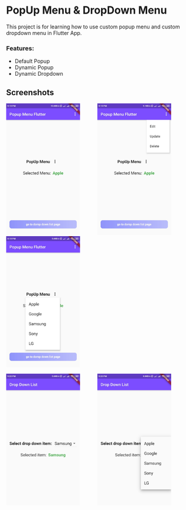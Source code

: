 # PopUp Menu & DropDown Menu 

This project is for learning how to use custom popup menu and custom dropdown menu in Flutter App.

### Features:
   - Default Popup
   - Dynamic Popup
   - Dynamic Dropdown
 
## Screenshots
<img src="screenshots/one.jpg" width="200"> &nbsp;&nbsp;&nbsp;&nbsp;&nbsp;&nbsp;&nbsp;&nbsp;&nbsp;&nbsp; <img src="screenshots/two.jpg" width="200">&nbsp;&nbsp;&nbsp;&nbsp;&nbsp;&nbsp;&nbsp;&nbsp;&nbsp;&nbsp; <img src="screenshots/three.jpg" width="200">

<img src="screenshots/four.jpg" width="200"> &nbsp;&nbsp;&nbsp;&nbsp;&nbsp;&nbsp;&nbsp;&nbsp;&nbsp;&nbsp; <img src="screenshots/five.jpg" width="200">
